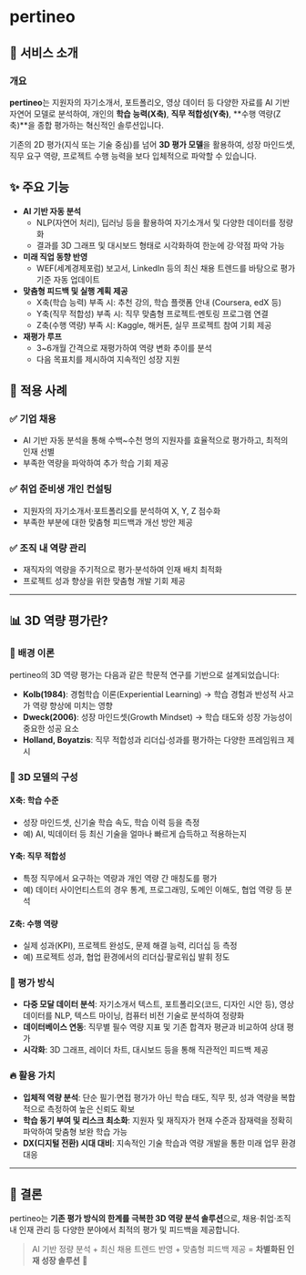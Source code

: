 # pertineo

## 🚀 서비스 소개
### 개요
**pertineo**는 지원자의 자기소개서, 포트폴리오, 영상 데이터 등 다양한 자료를 AI 기반 자연어 모델로 분석하여, 개인의 **학습 능력(X축)**, **직무 적합성(Y축)**, **수행 역량(Z축)**을 종합 평가하는 혁신적인 솔루션입니다.

기존의 2D 평가(지식 또는 기술 중심)를 넘어 **3D 평가 모델**을 활용하여, 성장 마인드셋, 직무 요구 역량, 프로젝트 수행 능력을 보다 입체적으로 파악할 수 있습니다.

## ✨ 주요 기능
- **AI 기반 자동 분석**
  - NLP(자연어 처리), 딥러닝 등을 활용하여 자기소개서 및 다양한 데이터를 정량화
  - 결과를 3D 그래프 및 대시보드 형태로 시각화하여 한눈에 강·약점 파악 가능
- **미래 직업 동향 반영**
  - WEF(세계경제포럼) 보고서, LinkedIn 등의 최신 채용 트렌드를 바탕으로 평가 기준 자동 업데이트
- **맞춤형 피드백 및 실행 계획 제공**
  - X축(학습 능력) 부족 시: 추천 강의, 학습 플랫폼 안내 (Coursera, edX 등)
  - Y축(직무 적합성) 부족 시: 직무 맞춤형 프로젝트·멘토링 프로그램 연결
  - Z축(수행 역량) 부족 시: Kaggle, 해커톤, 실무 프로젝트 참여 기회 제공
- **재평가 루프**
  - 3~6개월 간격으로 재평가하여 역량 변화 추이를 분석
  - 다음 목표치를 제시하여 지속적인 성장 지원

## 📌 적용 사례
### ✅ 기업 채용
- AI 기반 자동 분석을 통해 수백~수천 명의 지원자를 효율적으로 평가하고, 최적의 인재 선별
- 부족한 역량을 파악하여 추가 학습 기회 제공

### ✅ 취업 준비생 개인 컨설팅
- 지원자의 자기소개서·포트폴리오를 분석하여 X, Y, Z 점수화
- 부족한 부분에 대한 맞춤형 피드백과 개선 방안 제공

### ✅ 조직 내 역량 관리
- 재직자의 역량을 주기적으로 평가·분석하여 인재 배치 최적화
- 프로젝트 성과 향상을 위한 맞춤형 개발 기회 제공

---

## 📊 3D 역량 평가란?
### 📖 배경 이론
pertineo의 3D 역량 평가는 다음과 같은 학문적 연구를 기반으로 설계되었습니다:
- **Kolb(1984)**: 경험학습 이론(Experiential Learning) → 학습 경험과 반성적 사고가 역량 향상에 미치는 영향
- **Dweck(2006)**: 성장 마인드셋(Growth Mindset) → 학습 태도와 성장 가능성이 중요한 성공 요소
- **Holland, Boyatzis**: 직무 적합성과 리더십·성과를 평가하는 다양한 프레임워크 제시

### 🎯 3D 모델의 구성
#### **X축: 학습 수준**
- 성장 마인드셋, 신기술 학습 속도, 학습 이력 등을 측정
- 예) AI, 빅데이터 등 최신 기술을 얼마나 빠르게 습득하고 적용하는지

#### **Y축: 직무 적합성**
- 특정 직무에서 요구하는 역량과 개인 역량 간 매칭도를 평가
- 예) 데이터 사이언티스트의 경우 통계, 프로그래밍, 도메인 이해도, 협업 역량 등 분석

#### **Z축: 수행 역량**
- 실제 성과(KPI), 프로젝트 완성도, 문제 해결 능력, 리더십 등 측정
- 예) 프로젝트 성과, 협업 환경에서의 리더십·팔로워십 발휘 정도

### 📌 평가 방식
- **다중 모달 데이터 분석**: 자기소개서 텍스트, 포트폴리오(코드, 디자인 시안 등), 영상 데이터를 NLP, 텍스트 마이닝, 컴퓨터 비전 기술로 분석하여 정량화
- **데이터베이스 연동**: 직무별 필수 역량 지표 및 기존 합격자 평균과 비교하여 상대 평가
- **시각화**: 3D 그래프, 레이더 차트, 대시보드 등을 통해 직관적인 피드백 제공

### 🔥 활용 가치
- **입체적 역량 분석**: 단순 필기·면접 평가가 아닌 학습 태도, 직무 핏, 성과 역량을 복합적으로 측정하여 높은 신뢰도 확보
- **학습 동기 부여 및 리스크 최소화**: 지원자 및 재직자가 현재 수준과 잠재력을 정확히 파악하여 맞춤형 보완 학습 가능
- **DX(디지털 전환) 시대 대비**: 지속적인 기술 학습과 역량 개발을 통한 미래 업무 환경 대응

---

## 📌 결론
pertineo는 **기존 평가 방식의 한계를 극복한 3D 역량 분석 솔루션**으로,
채용·취업·조직 내 인재 관리 등 다양한 분야에서 최적의 평가 및 피드백을 제공합니다.

> AI 기반 정량 분석 + 최신 채용 트렌드 반영 + 맞춤형 피드백 제공 = **차별화된 인재 성장 솔루션** 🚀

